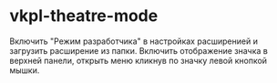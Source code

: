 # vkpl-theatre-mode
Включить "Режим разработчика" в настройках расширенией и загрузить расширение из папки.
Включить отображение значка в верхней панели, открыть меню кликнув по значку левой кнопкой мышки.
